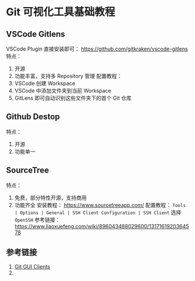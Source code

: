 # Git 可视化工具基础教程


## VSCode Gitlens

VSCode Plugin 直接安装即可：
https://github.com/gitkraken/vscode-gitlens
特点：
1. 开源
2. 功能丰富，支持多 Repository 管理
配置教程：
1. VSCode 创建 Workspace
2. VSCode 中添加文件夹到当前 Workspace
3. GitLens 即可自动识别这些文件夹下的首个 Git 仓库

## Github Destop

特点：
1. 开源
2. 功能单一

## SourceTree

特点：
1. 免费，部分特性开源，支持商用
2. 功能齐全
安装教程：
https://www.sourcetreeapp.com/
配置教程：
`Tools | Options | General | SSH Client Configuration | SSH Client` 选择 `OpenSSH`
参考链接：
https://www.liaoxuefeng.com/wiki/896043488029600/1317161920364578

## 参考链接
1. [Git GUI Clients](https://git-scm.com/downloads/guis)
2. 